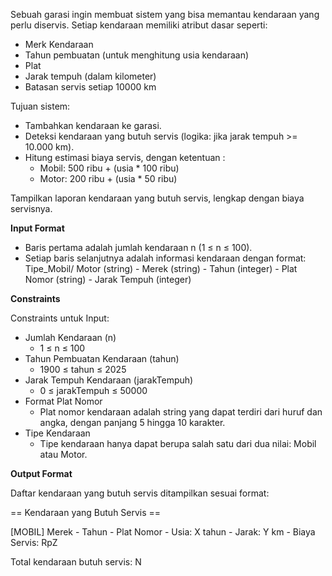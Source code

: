 Sebuah garasi ingin membuat sistem yang bisa memantau kendaraan yang perlu diservis. Setiap kendaraan memiliki atribut dasar seperti:

* Merk Kendaraan <br>
* Tahun pembuatan (untuk menghitung usia kendaraan) <br>
* Plat <br>
* Jarak tempuh (dalam kilometer) <br>
* Batasan servis setiap 10000 km <br>

Tujuan sistem:

* Tambahkan kendaraan ke garasi. <br>
* Deteksi kendaraan yang butuh servis (logika: jika jarak tempuh >= 10.000 km). <br>
* Hitung estimasi biaya servis, dengan ketentuan :<br>
  * Mobil: 500 ribu + (usia * 100 ribu)
  * Motor: 200 ribu + (usia * 50 ribu) <br>
  
Tampilkan laporan kendaraan yang butuh servis, lengkap dengan biaya servisnya.

**Input Format**

* Baris pertama adalah jumlah kendaraan n (1 ≤ n ≤ 100).
* Setiap baris selanjutnya adalah informasi kendaraan dengan format:
Tipe_Mobil/ Motor (string) - Merek (string) - Tahun (integer) - Plat Nomor (string) - Jarak Tempuh (integer)

**Constraints**

Constraints untuk Input:
* Jumlah Kendaraan (n)
  * 1 ≤ n ≤ 100
* Tahun Pembuatan Kendaraan (tahun)
  * 1900 ≤ tahun ≤ 2025
* Jarak Tempuh Kendaraan (jarakTempuh)
  * 0 ≤ jarakTempuh ≤ 50000
* Format Plat Nomor
  * Plat nomor kendaraan adalah string yang dapat terdiri dari huruf dan angka, dengan panjang 5 hingga 10 karakter.
* Tipe Kendaraan
  * Tipe kendaraan hanya dapat berupa salah satu dari dua nilai: Mobil atau Motor.

**Output Format**

Daftar kendaraan yang butuh servis ditampilkan sesuai format:

== Kendaraan yang Butuh Servis ==

[MOBIL] Merek - Tahun - Plat Nomor - Usia: X tahun - Jarak: Y km - Biaya Servis: RpZ

Total kendaraan butuh servis: N
